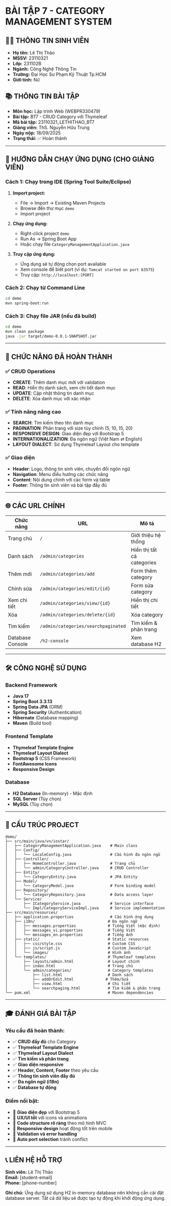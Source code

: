 # BÀI TẬP 7 - CATEGORY MANAGEMENT SYSTEM

## 👩‍🎓 THÔNG TIN SINH VIÊN
- **Họ tên:** Lê Thị Thảo
- **MSSV:** 23110321
- **Lớp:** 231102B
- **Ngành:** Công Nghệ Thông Tin
- **Trường:** Đại Học Sư Phạm Kỹ Thuật Tp.HCM
- **Giới tính:** Nữ

## 📚 THÔNG TIN BÀI TẬP
- **Môn học:** Lập trình Web (WEBPR330479)
- **Bài tập:** BT7 - CRUD Category với Thymeleaf
- **Mã bài tập:** 23110321_LETHITHAO_BT7
- **Giảng viên:** ThS. Nguyễn Hữu Trung
- **Ngày nộp:** 18/09/2025
- **Trạng thái:** ✅ Hoàn thành

---

## 🚀 HƯỚNG DẪN CHẠY ỨNG DỤNG (CHO GIẢNG VIÊN)

### Cách 1: Chạy trong IDE (Spring Tool Suite/Eclipse)
1. **Import project:**
   - File → Import → Existing Maven Projects
   - Browse đến thư mục `demo`
   - Import project

2. **Chạy ứng dụng:**
   - Right-click project `demo`
   - Run As → Spring Boot App
   - Hoặc chạy file `CategoryManagementApplication.java`

3. **Truy cập ứng dụng:**
   - Ứng dụng sẽ tự động chọn port available
   - Xem console để biết port (ví dụ: `Tomcat started on port 63575`)
   - Truy cập: `http://localhost:[PORT]`

### Cách 2: Chạy từ Command Line
```bash
cd demo
mvn spring-boot:run
```

### Cách 3: Chạy file JAR (nếu đã build)
```bash
cd demo
mvn clean package
java -jar target/demo-0.0.1-SNAPSHOT.jar
```

---

## 🎯 CHỨC NĂNG ĐÃ HOÀN THÀNH

### ✅ CRUD Operations
- **CREATE**: Thêm danh mục mới với validation
- **READ**: Hiển thị danh sách, xem chi tiết danh mục
- **UPDATE**: Cập nhật thông tin danh mục
- **DELETE**: Xóa danh mục với xác nhận

### ✅ Tính năng nâng cao
- **SEARCH**: Tìm kiếm theo tên danh mục
- **PAGINATION**: Phân trang với size tùy chỉnh (5, 10, 15, 20)
- **RESPONSIVE DESIGN**: Giao diện đẹp với Bootstrap 5
- **INTERNATIONALIZATION**: Đa ngôn ngữ (Việt Nam ⇄ English)
- **LAYOUT DIALECT**: Sử dụng Thymeleaf Layout cho template

### ✅ Giao diện
- **Header**: Logo, thông tin sinh viên, chuyển đổi ngôn ngữ
- **Navigation**: Menu điều hướng các chức năng
- **Content**: Nội dung chính với các form và table
- **Footer**: Thông tin sinh viên và bài tập đầy đủ

---

## 🌐 CÁC URL CHÍNH

| Chức năng | URL | Mô tả |
|-----------|-----|--------|
| Trang chủ | `/` | Giới thiệu hệ thống |
| Danh sách | `/admin/categories` | Hiển thị tất cả categories |
| Thêm mới | `/admin/categories/add` | Form thêm category |
| Chỉnh sửa | `/admin/categories/edit/{id}` | Form sửa category |
| Xem chi tiết | `/admin/categories/view/{id}` | Hiển thị chi tiết |
| Xóa | `/admin/categories/delete/{id}` | Xóa category |
| Tìm kiếm | `/admin/categories/searchpaginated` | Tìm kiếm & phân trang |
| Database Console | `/h2-console` | Xem database H2 |

---

## 🛠️ CÔNG NGHỆ SỬ DỤNG

### Backend Framework
- **Java 17**
- **Spring Boot 3.3.13**
- **Spring Data JPA** (ORM)
- **Spring Security** (Authentication)
- **Hibernate** (Database mapping)
- **Maven** (Build tool)

### Frontend Template
- **Thymeleaf Template Engine**
- **Thymeleaf Layout Dialect**
- **Bootstrap 5** (CSS Framework)
- **FontAwesome Icons**
- **Responsive Design**

### Database
- **H2 Database** (In-memory) - Mặc định
- **SQL Server** (Tùy chọn)
- **MySQL** (Tùy chọn)

---

## 📁 CẤU TRÚC PROJECT

```
demo/
├── src/main/java/vn/iostar/
│   ├── CategoryManagementApplication.java    # Main class
│   ├── Config/
│   │   └── LocaleConfig.java                 # Cấu hình đa ngôn ngữ
│   ├── Controller/
│   │   ├── HomeController.java               # Trang chủ
│   │   └── admin/CategoryController.java     # CRUD Controller
│   ├── Entity/
│   │   └── CategoryEntity.java               # JPA Entity
│   ├── Model/
│   │   └── CategoryModel.java                # Form binding model
│   ├── Repository/
│   │   └── CategoryRepository.java           # Data access layer
│   └── Service/
│       ├── ICategoryService.java             # Service interface
│       └── Impl/CategoryServiceImpl.java     # Service implementation
├── src/main/resources/
│   ├── application.properties                # Cấu hình ứng dụng
│   ├── i18n/                                # Đa ngôn ngữ
│   │   ├── messages.properties              # Tiếng Việt (mặc định)
│   │   ├── messages_vi.properties           # Tiếng Việt
│   │   └── messages_en.properties           # Tiếng Anh
│   ├── static/                              # Static resources
│   │   ├── css/style.css                    # Custom CSS
│   │   ├── js/script.js                     # Custom JavaScript
│   │   └── images/                          # Hình ảnh
│   └── templates/                           # Thymeleaf templates
│       ├── layouts/admin.html               # Layout chính
│       ├── index.html                       # Trang chủ
│       └── admin/categories/                # Category templates
│           ├── list.html                    # Danh sách
│           ├── addOrEdit.html              # Thêm/Sửa
│           ├── view.html                    # Chi tiết
│           └── searchpaging.html            # Tìm kiếm & phân trang
└── pom.xml                                  # Maven dependencies
```

---

## 🎓 ĐÁNH GIÁ BÀI TẬP

### Yêu cầu đã hoàn thành:
- ✅ **CRUD đầy đủ** cho Category
- ✅ **Thymeleaf Template Engine**
- ✅ **Thymeleaf Layout Dialect**
- ✅ **Tìm kiếm và phân trang**
- ✅ **Giao diện responsive**
- ✅ **Header, Content, Footer** theo yêu cầu
- ✅ **Thông tin sinh viên đầy đủ**
- ✅ **Đa ngôn ngữ (i18n)**
- ✅ **Database tự động**

### Điểm nổi bật:
- 🌟 **Giao diện đẹp** với Bootstrap 5
- 🌟 **UX/UI tốt** với icons và animations
- 🌟 **Code structure rõ ràng** theo mô hình MVC
- 🌟 **Responsive design** hoạt động tốt trên mobile
- 🌟 **Validation và error handling**
- 🌟 **Auto port selection** tránh conflict

---

## 📞 LIÊN HỆ HỖ TRỢ

**Sinh viên:** Lê Thị Thảo  
**Email:** [student-email]  
**Phone:** [phone-number]  

**Ghi chú:** Ứng dụng sử dụng H2 in-memory database nên không cần cài đặt database server. Tất cả dữ liệu sẽ được tạo tự động khi khởi động ứng dụng.
